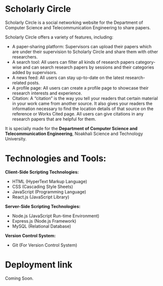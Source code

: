 # Scholarly Circle

Scholarly Circle is a social networking website for the Department of Computer Science and Telecommunication Engineering to share papers.

Scholarly Circle offers a variety of features, including:

<ul>
  <li>A paper-sharing platform: Supervisors can upload their papers which are under their supervision to Scholarly Circle and share them with other researchers.</li>
  <li>A search tool: All users can filter all kinds of research papers category-wise and can search research papers by sessions and their categories added by supervisors.</li>
  <li>A news feed: All users can stay up-to-date on the latest research-related posts.</li>
  <li>A profile page: All users can create a profile page to showcase their research interests and experience.</li>
  <li>Citation: A “citation” is the way you tell your readers that certain material in your work came from another source. It also gives your readers the information necessary to find the
  location details of that source on the reference or Works Cited page. All users can give citations in any research papers that are helpful for them.</li>
</ul>

It is specially made for the <strong>Department of Computer Science and Telecommunication Engineering</strong>, Noakhali Science and Technology University.

# Technologies and Tools:

<strong>Client-Side Scripting Technologies:</strong>

<ul>
  <li>HTML (HyperText Markup Language)</li>
  <li>CSS (Cascading Style Sheets)</li>
  <li>JavaScript (Programming Language)</li>
  <li>React.js (JavaScript Library)</li>
</ul>

<strong>Server-Side Scripting Technologies:</strong>

<ul>
  <li>Node.js (JavaScript Run-time Environment)</li>
  <li>Express.js (Node.js Framework)</li>
  <li>MySQL (Relational Database)</li>
</ul>

<strong>Version Control System:</strong>

<ul>
  <li>Git (For Version Control System)</li>
</ul>

# Deployment link

Coming Soon.
